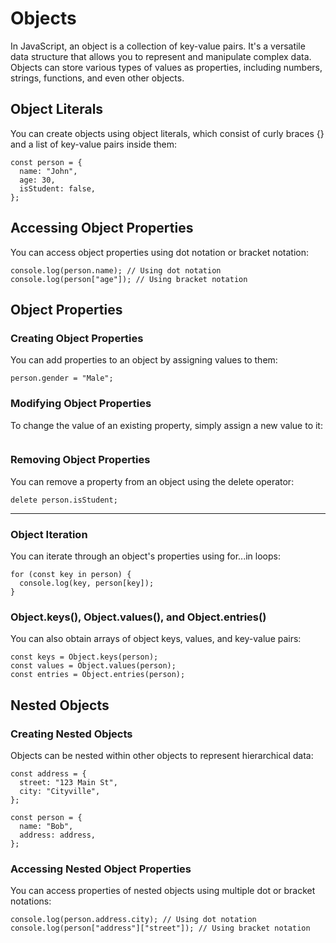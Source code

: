 # Objects
In JavaScript, an object is a collection of key-value pairs. It's a versatile data structure that allows you to represent and manipulate complex data. Objects can store various types of values as properties, including numbers, strings, functions, and even other objects.

## Object Literals
You can create objects using object literals, which consist of curly braces {} and a list of key-value pairs inside them:
```
const person = {
  name: "John",
  age: 30,
  isStudent: false,
};
```
## Accessing Object Properties
You can access object properties using dot notation or bracket notation:
```
console.log(person.name); // Using dot notation
console.log(person["age"]); // Using bracket notation
```

## Object Properties
### Creating Object Properties
You can add properties to an object by assigning values to them:
```
person.gender = "Male";
```
### Modifying Object Properties
To change the value of an existing property, simply assign a new value to it:
```person.age = 31;
```
### Removing Object Properties
You can remove a property from an object using the delete operator:
```
delete person.isStudent;
```
<hr>

### Object Iteration
You can iterate through an object's properties using for...in loops:
```
for (const key in person) {
  console.log(key, person[key]);
}
```
### Object.keys(), Object.values(), and Object.entries()
You can also obtain arrays of object keys, values, and key-value pairs:
```
const keys = Object.keys(person);
const values = Object.values(person);
const entries = Object.entries(person);
```

## Nested Objects
### Creating Nested Objects
Objects can be nested within other objects to represent hierarchical data:
```
const address = {
  street: "123 Main St",
  city: "Cityville",
};

const person = {
  name: "Bob",
  address: address,
};
```
### Accessing Nested Object Properties
You can access properties of nested objects using multiple dot or bracket notations:
```
console.log(person.address.city); // Using dot notation
console.log(person["address"]["street"]); // Using bracket notation
```
